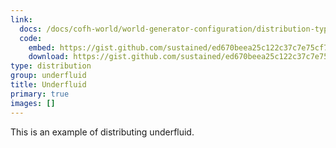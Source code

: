 ```yaml
---
link:
  docs: /docs/cofh-world/world-generator-configuration/distribution-types/underfluid/
  code:
    embed: https://gist.github.com/sustained/ed670beea25c122c37c7e75cf73c8172.js
    download: https://gist.github.com/sustained/ed670beea25c122c37c7e75cf73c8172/archive/2b59874cb68979e33c55a2c029a90edad5c0088f.zip
type: distribution
group: underfluid
title: Underfluid
primary: true
images: []
---
```


This is an example of distributing underfluid.
